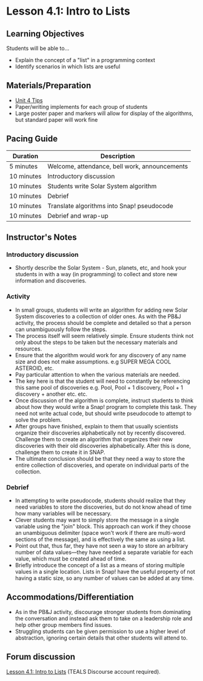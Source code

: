 # Lesson 4.1: Intro to Lists

## Learning Objectives

Students will be able to...

- Explain the concept of a "list" in a programming context
- Identify scenarios in which lists are useful

## Materials/Preparation

- [Unit 4 Tips](unit_4_tips.md)
- Paper/writing implements for each group of students
- Large poster paper and markers will allow for display of the algorithms, but standard paper will work fine

## Pacing Guide

| Duration   | Description                                   |
| ---------- | --------------------------------------------- |
| 5 minutes  | Welcome, attendance, bell work, announcements |
| 10 minutes | Introductory discussion                       |
| 10 minutes | Students write Solar System algorithm         |
| 10 minutes | Debrief                                       |
| 10 minutes | Translate algorithms into Snap! pseudocode     |
| 10 minutes | Debrief and wrap-up                           |

## Instructor's Notes

### Introductory discussion

- Shortly describe the Solar System  - Sun, planets, etc, and hook your students in with a way (in programming) to collect and store new information and discoveries.

### Activity

- In small groups, students will write an algorithm for adding new Solar System discoveries to a collection of older ones. As with the PB&J activity, the process should be complete and detailed so that a person can unambiguously follow the steps.
- The process itself will seem relatively simple.  Ensure students think not only about the steps to be taken but the necessary materials and resources.
- Ensure that the algorithm would work for any discovery of any name size and does not make assumptions. e.g SUPER MEGA COOL ASTEROID, etc.
- Pay particular attention to when the various materials are needed.
- The key here is that the student will need to constantly be referencing this same pool of discoveries e.g. Pool, Pool + 1 discovery, Pool + 1 discovery + another etc. etc.
- Once discussion of the algorithm is complete, instruct students to think about how they would write a Snap! program to complete this task.  They need not write actual code, but should write pseudocode to attempt to solve the problem.  
- After groups have finished, explain to them that usually scientists organize their discoveries alphabetically not by recently discovered. Challenge them to create an algorithm that organizes their new discoveries with their old discoveries alphabetically. After this is done, challenge them to create it in SNAP.
- The ultimate conclusion should be that they need a way to store the entire collection of discoveries, and operate on individual parts of the collection.

### Debrief

- In attempting to write pseudocode, students should realize that they need variables to store the discoveries, but do not know ahead of time how many variables will be necessary.
- Clever students may want to simply store the message in a single variable using the "join" block.  This approach can work if they choose an unambiguous delimiter (space won't work if there are multi-word sections of the message), and is effectively the same as using a list.
- Point out that, thus far, they have not seen a way to store an arbitrary number of data values—they have needed a separate variable for each value, which must be created ahead of time.
- Briefly introduce the concept of a list as a means of storing multiple values in a single location.  Lists in Snap! have the useful property of not having a static size, so any number of values can be added at any time.

## Accommodations/Differentiation

- As in the PB&J activity, discourage stronger students from dominating the conversation and instead ask them to take on a leadership role and help other group members find issues.
- Struggling students can be given permission to use a higher level of abstraction, ignoring certain details that other students will attend to.

## Forum discussion

[Lesson 4.1: Intro to Lists](http://forums.tealsk12.org/c/intro-unit-4-lists/lesson-4-1-intro-to-lists) (TEALS Discourse account required).

